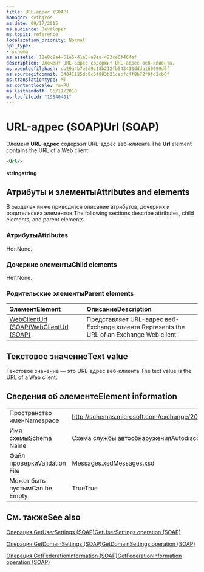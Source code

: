 ```yaml
---
title: URL-адрес (SOAP)
manager: sethgros
ms.date: 09/17/2015
ms.audience: Developer
ms.topic: reference
localization_priority: Normal
api_type:
- schema
ms.assetid: 12e8c9a4-61e5-41a5-a9ea-423ce6f464af
description: Элемент URL-адрес содержит URL-адрес веб-клиента.
ms.openlocfilehash: cb29a4b7e6d9c18b212fb543410ddda160099d6f
ms.sourcegitcommit: 34041125dc8c5f993b21cebfc4f8b72f0fd2cb6f
ms.translationtype: MT
ms.contentlocale: ru-RU
ms.lasthandoff: 06/11/2018
ms.locfileid: "19840401"
---
```

# <a name="url-soap"></a><span data-ttu-id="1173e-103">URL-адрес (SOAP)</span><span class="sxs-lookup"><span data-stu-id="1173e-103">Url (SOAP)</span></span>

<span data-ttu-id="1173e-104">Элемент **URL-адрес** содержит URL-адрес веб-клиента.</span><span class="sxs-lookup"><span data-stu-id="1173e-104">The **Url** element contains the URL of a Web client.</span></span> 
  
```XML
<Url/>
```

 <span data-ttu-id="1173e-105">**string**</span><span class="sxs-lookup"><span data-stu-id="1173e-105">**string**</span></span>
## <a name="attributes-and-elements"></a><span data-ttu-id="1173e-106">Атрибуты и элементы</span><span class="sxs-lookup"><span data-stu-id="1173e-106">Attributes and elements</span></span>

<span data-ttu-id="1173e-107">В разделах ниже приводится описание атрибутов, дочерних и родительских элементов.</span><span class="sxs-lookup"><span data-stu-id="1173e-107">The following sections describe attributes, child elements, and parent elements.</span></span>
  
### <a name="attributes"></a><span data-ttu-id="1173e-108">Атрибуты</span><span class="sxs-lookup"><span data-stu-id="1173e-108">Attributes</span></span>

<span data-ttu-id="1173e-109">Нет.</span><span class="sxs-lookup"><span data-stu-id="1173e-109">None.</span></span>
  
### <a name="child-elements"></a><span data-ttu-id="1173e-110">Дочерние элементы</span><span class="sxs-lookup"><span data-stu-id="1173e-110">Child elements</span></span>

<span data-ttu-id="1173e-111">Нет.</span><span class="sxs-lookup"><span data-stu-id="1173e-111">None.</span></span>
  
### <a name="parent-elements"></a><span data-ttu-id="1173e-112">Родительские элементы</span><span class="sxs-lookup"><span data-stu-id="1173e-112">Parent elements</span></span>

|<span data-ttu-id="1173e-113">**Элемент**</span><span class="sxs-lookup"><span data-stu-id="1173e-113">**Element**</span></span>|<span data-ttu-id="1173e-114">**Описание**</span><span class="sxs-lookup"><span data-stu-id="1173e-114">**Description**</span></span>|
|:-----|:-----|
|[<span data-ttu-id="1173e-115">WebClientUrl (SOAP)</span><span class="sxs-lookup"><span data-stu-id="1173e-115">WebClientUrl (SOAP)</span></span>](webclienturl-soap.md) <br/> |<span data-ttu-id="1173e-116">Представляет URL-адрес веб-Exchange клиента.</span><span class="sxs-lookup"><span data-stu-id="1173e-116">Represents the URL of an Exchange Web client.</span></span>  <br/> |
   
## <a name="text-value"></a><span data-ttu-id="1173e-117">Текстовое значение</span><span class="sxs-lookup"><span data-stu-id="1173e-117">Text value</span></span>

<span data-ttu-id="1173e-118">Текстовое значение — это URL-адрес веб-клиента.</span><span class="sxs-lookup"><span data-stu-id="1173e-118">The text value is the URL of a Web client.</span></span>
  
## <a name="element-information"></a><span data-ttu-id="1173e-119">Сведения об элементе</span><span class="sxs-lookup"><span data-stu-id="1173e-119">Element information</span></span>

|||
|:-----|:-----|
|<span data-ttu-id="1173e-120">Пространство имен</span><span class="sxs-lookup"><span data-stu-id="1173e-120">Namespace</span></span>  <br/> |http://schemas.microsoft.com/exchange/2010/Autodiscover  <br/> |
|<span data-ttu-id="1173e-121">Имя схемы</span><span class="sxs-lookup"><span data-stu-id="1173e-121">Schema Name</span></span>  <br/> |<span data-ttu-id="1173e-122">Схема службы автообнаружения</span><span class="sxs-lookup"><span data-stu-id="1173e-122">Autodiscover schema</span></span>  <br/> |
|<span data-ttu-id="1173e-123">Файл проверки</span><span class="sxs-lookup"><span data-stu-id="1173e-123">Validation File</span></span>  <br/> |<span data-ttu-id="1173e-124">Messages.xsd</span><span class="sxs-lookup"><span data-stu-id="1173e-124">Messages.xsd</span></span>  <br/> |
|<span data-ttu-id="1173e-125">Может быть пустым</span><span class="sxs-lookup"><span data-stu-id="1173e-125">Can be Empty</span></span>  <br/> |<span data-ttu-id="1173e-126">True</span><span class="sxs-lookup"><span data-stu-id="1173e-126">True</span></span>  <br/> |
   
## <a name="see-also"></a><span data-ttu-id="1173e-127">См. также</span><span class="sxs-lookup"><span data-stu-id="1173e-127">See also</span></span>



[<span data-ttu-id="1173e-128">Операция GetUserSettings (SOAP)</span><span class="sxs-lookup"><span data-stu-id="1173e-128">GetUserSettings operation (SOAP)</span></span>](getusersettings-operation-soap.md)
  
[<span data-ttu-id="1173e-129">Операция GetDomainSettings (SOAP)</span><span class="sxs-lookup"><span data-stu-id="1173e-129">GetDomainSettings operation (SOAP)</span></span>](getdomainsettings-operation-soap.md)
  
[<span data-ttu-id="1173e-130">Операция GetFederationInformation (SOAP)</span><span class="sxs-lookup"><span data-stu-id="1173e-130">GetFederationInformation operation (SOAP)</span></span>](getfederationinformation-operation-soap.md)

